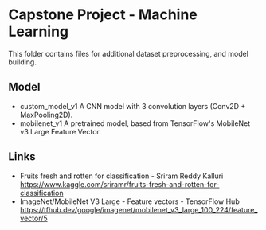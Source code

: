 # Capstone Project - Machine Learning
This folder contains files for additional dataset preprocessing, and model building.

## Model
- custom_model_v1
  A CNN model with 3 convolution layers (Conv2D + MaxPooling2D).
- mobilenet_v1
  A pretrained model, based from TensorFlow's MobileNet v3 Large Feature Vector.

## Links
- Fruits fresh and rotten for classification - Sriram Reddy Kalluri
    https://www.kaggle.com/sriramr/fruits-fresh-and-rotten-for-classification
- ImageNet/MobileNet V3 Large - Feature vectors - TensorFlow Hub
    https://tfhub.dev/google/imagenet/mobilenet_v3_large_100_224/feature_vector/5
